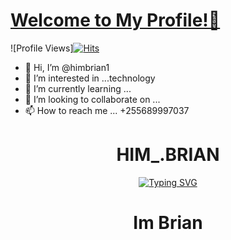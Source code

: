   
# [Welcome to My Profile!👋](https://himbrian1.dev)
![Profile Views][![Hits](https://hits.seeyoufarm.com/api/count/incr/badge.svg?url=https%3A%2F%2Fgithub.com%2Fhimbrian1&count_bg=%2379C83D&title_bg=%23555555&icon=adblock.svg&icon_color=%23E7E7E7&title=hits&edge_flat=false)](https://hits.seeyoufarm.com)



- 👋 Hi, I’m @himbrian1
- 👀 I’m interested in ...technology
- 🌱 I’m currently learning ...
- 💞️ I’m looking to collaborate on ...
- 📫 How to reach me ... +255689997037

<!--- 
himbrian1/himbrian1 is a ✨ special ✨ repository because its `README.md` (this file) appears on your GitHub profile.
You can click the Preview link to take a look at your changes.
--->
<h1 align="center"> HIM_.BRIAN  </h1>
<div align="center">
 <a href="https://git.io/typing-svg"><img src="https://readme-typing-svg.demolab.com?font=Black+Ops+One&size=50&pause=1000&color=1BAFBAFF&center=true&width=910&height=100&lines= THANKS FOR CHECKING MY +PROFILE ;CHECK ME IN;INSTA him_.brian;MY WHATSAPP No +255718617770" alt="Typing SVG" /></a>
  </p>

<h1 align="center"> Im Brian </h1>
 <div align="center">

 <a href="https://readme-typing-svg.demolab.com?
font=Black+Ops+One&size=50&pause=1000&color=1BAFBAFF&center=true&width=910&height=100&lines= lets be friends please" alt="Typing SVG" /></a>
  </p>
